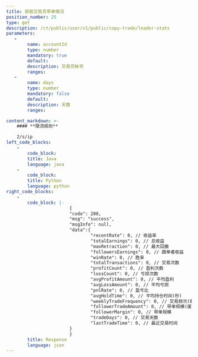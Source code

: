 ```yaml
---
title: 获取交易员带单情况
position_number: 25
type: get
description: /ct/public/user/v1/public/copy-trade/leader-stats
parameters:
   -
        name: accountId
        type: number
        mandatory: true
        default:
        description: 交易员帐号
        ranges:
   -
        name: days
        type: number
        mandatory: false
        default:
        description: 天数
        ranges:

content_markdown: >-
    #### **限流规则**

    2/s/ip
left_code_blocks:
    -
        code_block:
        title: Java
        language: java
    -
        code_block:
        title: Python
        language: python
right_code_blocks:
    -
        code_block: |-
                        {
                        "code": 200,
                        "msg": "success",
                        "msgInfo": null,
                        "data":{
                                "recentRate": 0, // 收益率
                                "totalEarnings": 0, // 总收益
                                "maxRetraction": 0, // 最大回撤
                                "followersEarnings": 0, // 跟单者收益
                                "winRate": 0, // 胜率
                                "totalTransactions": 0, // 交易次数
                                "profitCount": 0, // 盈利次数
                                "lossCount": 0, // 亏损次数
                                "avgProfitAmount": 0, // 平均盈利
                                "avgLossAmount": 0, // 平均亏损
                                "pnlRate": 0, // 盈亏比
                                "avgHoldTime": 0, // 平均持仓时间(秒)
                                "weeklyTradeFrequency": 0, // 交易频次(每周)
                                "followerTradeAmount": 0, // 带单规模(废弃)
                                "followerMargin": 0, // 带单规模
                                "tradeDays": 0, // 交易天数
                                "lastTradeTime": 0, // 最近交易时间
                        }
                        }
        title: Response
        language: json
---
```

